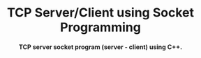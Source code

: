 <h1 align="center">
  TCP Server/Client using Socket Programming
</h1>

<h4 align="center">TCP server socket program (server - client) using C++.</h4>

